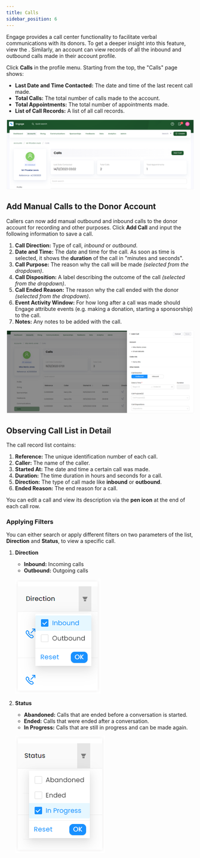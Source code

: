 ```yaml
---
title: Calls
sidebar_position: 6
---
```


Engage provides a call center functionality to facilitate verbal communications with its donors. To get a deeper insight into this feature, view the <K2Link route="docs/engage/communications/call-center/" text="Call Center Documentation" isInternal/>. Similarly, an account can view records of all the inbound and outbound calls made in their account profile.

Click **Calls** in the profile menu. Starting from the top, the "Calls" page shows:

- **Last Date and Time Contacted:** The date and time of the last recent call made.
- **Total Calls:** The total number of calls made to the account. 
- **Total Appointments:** The total number of appointments made. 
- **List of Call Records:** A list of all call records.

![Calls Upper Section](./calls-upper-section.png)

## Add Manual Calls to the Donor Account

Callers can now add manual outbound and inbound calls to the donor account for recording and other purposes. Click **Add Call** and input the following information to save a call.

1. **Call Direction:** Type of call, *inbound* or *outbound*.
2. **Date and Time:** The date and time for the call. As soon as time is selected, it shows the **duration** of the call in "minutes and seconds".
3. **Call Purpose:** The reason why the call will be made *(selected from the dropdown)*.
4. **Call Disposition:** A label describing the outcome of the call *(selected from the dropdown)*.
5. **Call Ended Reason:** The reason why the call ended with the donor *(selected from the dropdown)*.
6. **Event Activity Window:** For how long after a call was made should Engage attribute events (e.g. making a donation, starting a sponsorship) to the call.
7. **Notes:** Any notes to be added with the call.

![add call for an account](./add-call-to-account.png)

## Observing Call List in Detail

The call record list contains:

1. **Reference:** The unique identification number of each call.
2. **Caller:** The name of the caller.
3. **Started At:** The date and time a certain call was made.
4. **Duration:** The time duration in hours and seconds for a call.
4. **Direction:** The type of call made like **inbound** or **outbound**. 
5. **Ended Reason:** The end reason for a call.

You can edit a call and view its description via the **pen icon** at the end of each call row.

### Applying Filters 

You can either search or apply different filters on two parameters of the list, **Direction** and **Status**, to view a specific call.

1. **Direction**
    - **Inbound:** Incoming calls
    - **Outbound:** Outgoing calls

    ![Calls Direction Filter](./direction-filter.png)

2. **Status**
    - **Abandoned:** Calls that are ended before a conversation is started.
    - **Ended:** Calls that were ended after a conversation. 
    - **In Progress:** Calls that are still in progress and can be made again.
    
    ![Calls Status Filter](./status-filter.png)




